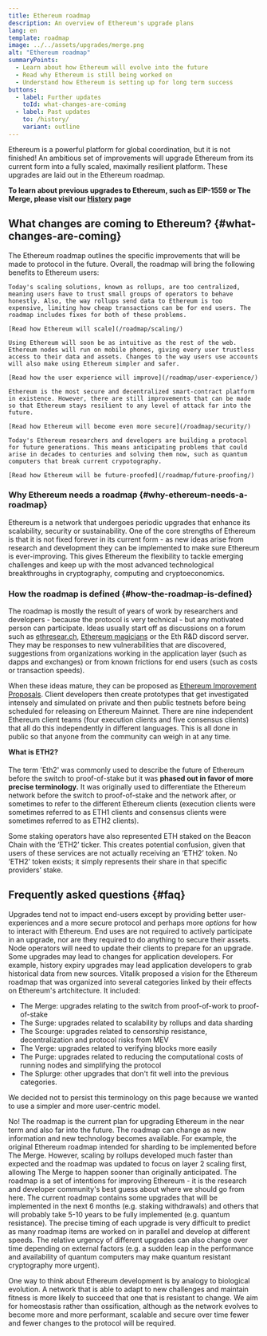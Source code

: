 ```yaml
---
title: Ethereum roadmap
description: An overview of Ethereum's upgrade plans
lang: en
template: roadmap
image: ../../assets/upgrades/merge.png
alt: "Ethereum roadmap"
summaryPoints:
  - Learn about how Ethereum will evolve into the future
  - Read why Ethereum is still being worked on
  - Understand how Ethereum is setting up for long term success
buttons:
  - label: Further updates
    toId: what-changes-are-coming
  - label: Past updates
    to: /history/
    variant: outline
---
```


Ethereum is a powerful platform for global coordination, but it is not finished! An ambitious set of improvements will upgrade Ethereum from its current form into a fully scaled, maximally resilient platform. These upgrades are laid out in the Ethereum roadmap.

**To learn about previous upgrades to Ethereum, such as EIP-1559 or The Merge, please visit our [History](/history/) page**

## What changes are coming to Ethereum? {#what-changes-are-coming}

The Ethereum roadmap outlines the specific improvements that will be made to protocol in the future. Overall, the roadmap will bring the following benefits to Ethereum users:

<CardGrid>
  <Card title="Faster, cheaper transactions">

    Today's scaling solutions, known as rollups, are too centralized, meaning users have to trust small groups of operators to behave honestly. Also, the way rollups send data to Ethereum is too expensive, limiting how cheap transactions can be for end users. The roadmap includes fixes for both of these problems.

    [Read how Ethereum will scale](/roadmap/scaling/)

  </Card>
  <Card title="Improved user experience">

    Using Ethereum will soon be as intuitive as the rest of the web. Ethereum nodes will run on mobile phones, giving every user trustless access to their data and assets. Changes to the way users use accounts will also make using Ethereum simpler and safer.

    [Read how the user experience will improve](/roadmap/user-experience/)

  </Card>
  <Card title="More security">

    Ethereum is the most secure and decentralized smart-contract platform in existence. However, there are still improvements that can be made so that Ethereum stays resilient to any level of attack far into the future.

    [Read how Ethereum will become even more secure](/roadmap/security/)

  </Card>
    <Card title="Future proofing">

    Today's Ethereum researchers and developers are building a protocol for future generations. This means anticipating problems that could arise in decades to centuries and solving them now, such as quantum computers that break current crypotography.

    [Read how Ethereum will be future-proofed](/roadmap/future-proofing/)

  </Card>
</CardGrid>

### Why Ethereum needs a roadmap {#why-ethereum-needs-a-roadmap}

Ethereum is a network that undergoes periodic upgrades that enhance its scalability, security or sustainability. One of the core strengths of Ethereum is that it is not fixed forever in its current form - as new ideas arise from research and development they can be implemented to make sure Ethereum is ever-improving. This gives Ethereum the flexibility to tackle emerging challenges and keep up with the most advanced technological breakthroughs in cryptography, computing and cryptoeconomics.

### How the roadmap is defined {#how-the-roadmap-is-defined}

The roadmap is mostly the result of years of work by researchers and developers - because the protocol is very technical - but any motivated person can participate. Ideas usually start off as discussions on a forum such as [ethresear.ch](https://github.com/ethereum/ethereum-org-website/blob/1c5502a0abaa746512323bbce0fbf1093387a724/src/content/roadmap/ethresear.ch), [Ethereum magicians](https://www.figma.com/exit?url=https%3A%2F%2Fethereum-magicians.org%2F) or the Eth R&D discord server. They may be responses to new vulnerabilities that are discovered, suggestions from organizations working in the application layer (such as dapps and exchanges) or from known frictions for end users (such as costs or transaction speeds).

When these ideas mature, they can be proposed as [Ethereum Improvement Proposals](https://eips.ethereum.org/). Client developers then create prototypes that get investigated intensely and simulated on private and then public testnets before being scheduled for releasing on Ethereum Mainnet. There are nine independent Ethereum client teams (four execution clients and five consensus clients) that all do this independently in different languages. This is all done in public so that anyone from the community can weigh in at any time.

<InfoBanner>
  <h4 style="margin-top: 0">What is ETH2?</h4>

  <p>The term 'Eth2' was commonly used to describe the future of Ethereum before the switch to proof-of-stake but it was <strong>phased out in favor of more precise terminology.</strong> It was originally used to differentiate the Ethereum network before the switch to proof-of-stake and the network after, or sometimes to refer to the different Ethereum clients (execution clients were sometimes referred to as ETH1 clients and consensus clients were sometimes referred to as ETH2 clients).</p>

  <p style="margin-bottom: 0">Some staking operators have also represented ETH staked on the Beacon Chain with the ‘ETH2’ ticker. This creates potential confusion, given that users of these services are not actually receiving an ‘ETH2’ token. No ‘ETH2’ token exists; it simply represents their share in that specific providers’ stake.</p>
</InfoBanner>

## Frequently asked questions {#faq}

<!-- TODO: Add event tracking on expandable cards -->
<ExpandableCard title="Do I have to do anything when there is an upgrade?">
  Upgrades tend not to impact end-users except by providing better user-experiences and a more secure protocol and perhaps more <i>options</i> for how to interact with Ethereum. End uses are not required to actively participate in an upgrade, nor are they required to do anything to secure their assets. Node operators will need to update their clients to prepare for an upgrade. Some upgrades may lead to changes for application developers. For example, history expiry upgrades may lead application developers to grab historical data from new sources.
</ExpandableCard>

<ExpandableCard title="What about the verge, the splurge etc?">
Vitalik proposed a vision for the Ethereum roadmap that was organized into several categories linked by their effects on Ethereum's artchitecture. It included:

- The Merge: upgrades relating to the switch from proof-of-work to proof-of-stake
- The Surge: upgrades related to scalability by rollups and data sharding
- The Scourge: upgrades related to censorship resistance, decentralization and protocol risks from MEV
- The Verge: upgrades related to verifying blocks more easily
- The Purge: upgrades related to reducing the computational costs of running nodes and simplifying the protocol
- The Splurge: other upgrades that don't fit well into the previous categories.

We decided not to persist this terminology on this page because we wanted to use a simpler and more user-centric model.
</ExpandableCard>

<ExpandableCard title="Is the roadmap set in stone?">
  No! The roadmap is the current plan for upgrading Ethereum in the near term and also far into the future. The roadmap can change as new information and new technology becomes available. For example, the original Ethereum roadmap intended for sharding to be implemented before The Merge. However, scaling by rollups developed much faster than expected and the roadmap was updated to focus on layer 2 scaling first, allowing The Merge to happen sooner than originally anticipated. The roadmap is a set of intentions for improving Ethereum - it is the research and developer community's best guess about where we should go from here.
</ExpandableCard>

<ExpandableCard title="When will the roadmap be finished?">
  The current roadmap contains some upgrades that will be implemented in the next 6 months (e.g. staking withdrawals) and others that will probably take 5-10 years to be fully implemented (e.g. quantum resistance). The precise timing of each upgrade is very difficult to predict as many roadmap items are worked on in parallel and develop at different speeds. The relative urgency of different upgrades can also change over time depending on external factors (e.g. a sudden leap in the performance and availability of quantum computers may make quantum resistant cryptography more urgent).

One way to think about Ethereum development is by analogy to biological evolution. A network that is able to adapt to new challenges and maintain fitness is more likely to succeed that one that is resistant to change. We aim for homeostasis rather than ossification, although as the network evolves to become more and more performant, scalable and secure over time fewer and fewer changes to the protocol will be required.
</ExpandableCard>
